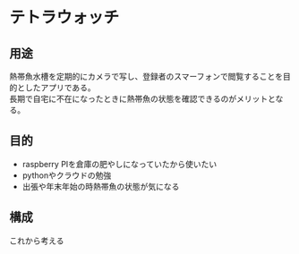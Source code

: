 # テトラウォッチ
## 用途
熱帯魚水槽を定期的にカメラで写し、登録者のスマーフォンで閲覧することを目的としたアプリである。  
長期で自宅に不在になったときに熱帯魚の状態を確認できるのがメリットとなる。  

## 目的
- raspberry PIを倉庫の肥やしになっていたから使いたい
- pythonやクラウドの勉強
- 出張や年末年始の時熱帯魚の状態が気になる

## 構成
これから考える